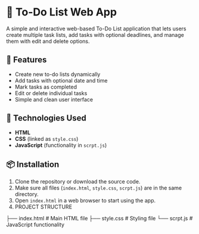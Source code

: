 # 📝 To-Do List Web App

A simple and interactive web-based To-Do List application that lets users create multiple task lists, add tasks with optional deadlines, and manage them with edit and delete options.

## 🚀 Features

- Create new to-do lists dynamically
- Add tasks with optional date and time
- Mark tasks as completed
- Edit or delete individual tasks
- Simple and clean user interface

## 🔧 Technologies Used

- **HTML**
- **CSS** (linked as `style.css`)
- **JavaScript** (functionality in `scrpt.js`)

## 📦 Installation

1. Clone the repository or download the source code.
2. Make sure all files (`index.html`, `style.css`, `scrpt.js`) are in the same directory.
3. Open `index.html` in a web browser to start using the app.
4. PROJECT STRUCTURE 

├── index.html        # Main HTML file
├── style.css         # Styling file
└── scrpt.js          # JavaScript functionality

